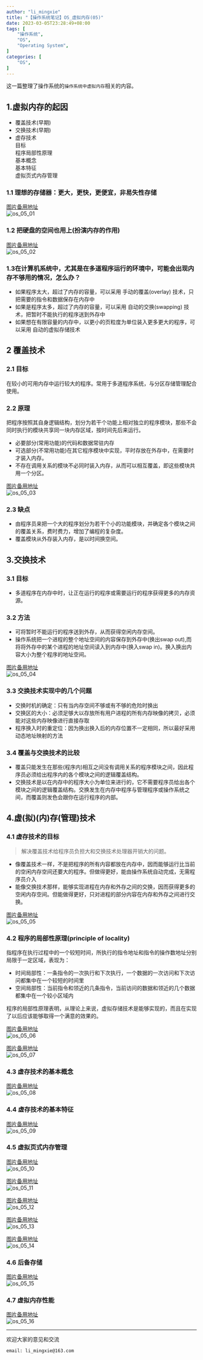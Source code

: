 ```yaml
---
author: "li_mingxie"
title: "【操作系统笔记】OS_虚拟内存(05)"
date: 2023-03-05T23:28:49+08:00
tags: [
    "操作系统",
    "OS",
    "Operating System",
]
categories: [
    "OS",
]
---
```


这一篇整理了操作系统的`操作系统中虚拟内存`相关的内容。  <!--more-->  

## 1.虚拟内存的起因

* 覆盖技术(早期)
* 交换技术(早期)
* 虚存技术  
    目标  
    程序局部性原理  
    基本概念  
    基本特征  
    虚拟页式内存管理  

### 1.1 理想的存储器：更大，更快，更便宜，非易失性存储  

[图片备用地址](https://limingxie.github.io/images/os/os05/os_05_01.png)  
![os_05_01](https://mingxie-blog.oss-cn-beijing.aliyuncs.com/image/os/os05/os_05_01.png)

### 1.2 把硬盘的空间也用上(扮演内存的作用)

[图片备用地址](https://limingxie.github.io/images/os/os05/os_05_02.png)  
![os_05_02](https://mingxie-blog.oss-cn-beijing.aliyuncs.com/image/os/os05/os_05_02.png)

### 1.3在计算机系统中，尤其是在多道程序运行的环境中，可能会出现内存不够用的情况，怎么办？

* 如果程序太大，超过了内存的容量，可以采用 手动的覆盖(overlay) 技术，只把需要的指令和数据保存在内存中
* 如果是程序太多，超过了内存的容量，可以采用 自动的交换(swapping) 技术，把暂时不能执行的程序送到外存中
* 如果想在有限容量的内存中，以更小的页粒度为单位装入更多更大的程序，可以采用 自动的虚拟存储技术

## 2 覆盖技术

### 2.1 目标

在较小的可用内存中运行较大的程序。常用于多道程序系统，与分区存储管理配合使用。

### 2.2 原理

把程序按照其自身逻辑结构，划分为若干个功能上相对独立的程序模块，那些不会同时执行的模块共享同一块内存区域，按时间先后来运行。

* 必要部分(常用功能)的代码和数据常驻内存
* 可选部分(不常用功能)在其它程序模块中实现，平时存放在外存中，在需要时才装入内存。
* 不存在调用关系的模块不必同时装入内存，从而可以相互覆盖，即这些模块共用一个分区。

[图片备用地址](https://limingxie.github.io/images/os/os05/os_05_03.png)  
![os_05_03](https://mingxie-blog.oss-cn-beijing.aliyuncs.com/image/os/os05/os_05_03.png)

### 2.3 缺点

* 由程序员来把一个大的程序划分为若干个小的功能模块，并确定各个模块之间的覆盖关系，费时费力，增加了编程的复杂度。
* 覆盖模块从外存装入内存，是以时间换空间。

## 3.交换技术

### 3.1 目标

* 多道程序在内存中时，让正在运行的程序或需要运行的程序获得更多的内存资源。

### 3.2 方法

* 可将暂时不能运行的程序送到外存，从而获得空闲内存空间。
* 操作系统把一个进程的整个地址空间的内容保存到外存中(换出swap out),而将将外存中的某个进程的地址空间读入到内存中(换入swap in)。换入换出内容大小为整个程序的地址空间。

[图片备用地址](https://limingxie.github.io/images/os/os05/os_05_04.png)  
![os_05_04](https://mingxie-blog.oss-cn-beijing.aliyuncs.com/image/os/os05/os_05_04.png)

### 3.3 交换技术实现中的几个问题

* 交换时机的确定：只有当内存空间不够或有不够的危险时换出
* 交换区的大小：必须足够大以存放所有用户进程的所有内存映像的拷贝，必须能对这些内存映像进行直接存取
* 程序换入时的重定位：因为换出换入后的内存位置不一定相同，所以最好采用动态地址映射的方法

### 3.4 覆盖与交换技术的比较

* 覆盖只能发生在那些(程序内)相互之间没有调用关系的程序模块之间，因此程序员必须给出程序内的各个模块之间的逻辑覆盖结构。
* 交换技术是以在内存中的程序大小为单位来进行的，它不需要程序员给出各个模块之间的逻辑覆盖结构。交换发生在内存中程序与管理程序或操作系统之间，而覆盖则发色会跟你在运行程序的内部。

## 4.虚(拟)(内)存(管理)技术

### 4.1 虚存技术的目标

> 解决覆盖技术给程序员负担大和交换技术处理器开销大的问题。

* 像覆盖技术一样，不是把程序的所有内容都放在内存中，因而能够运行比当前的空闲内存空间还要大的程序。但做得更好，能由操作系统自动完成，无需程序员介入
* 能像交换技术那样，能够实现进程在内存和外存之间的交换，因而获得更多的空闲内存空间。但能做得更好，只对进程的部分内容在内存和外存之间进行交换。

[图片备用地址](https://limingxie.github.io/images/os/os05/os_05_05.png)  
![os_05_05](https://mingxie-blog.oss-cn-beijing.aliyuncs.com/image/os/os05/os_05_05.png)

### 4.2 程序的局部性原理(principle of locality)

指程序在执行过程中的一个较短时间，所执行的指令地址和指令的操作数地址分别局限于一定区域，表现为：

* 时间局部性：一条指令的一次执行和下次执行，一个数据的一次访问和下次访问都集中在一个较短的时间里
* 空间局部性：当前指令和领近的几条指令，当前访问的数据和领近的几个数据都集中在一个较小区域内

程序的局部性原理表明，从理论上来说，虚拟存储技术是能够实现的，而且在实现了以后应该能够取得一个满意的效果的。

[图片备用地址](https://limingxie.github.io/images/os/os05/os_05_06.png)  
![os_05_06](https://mingxie-blog.oss-cn-beijing.aliyuncs.com/image/os/os05/os_05_06.png)

[图片备用地址](https://limingxie.github.io/images/os/os05/os_05_07.png)  
![os_05_07](https://mingxie-blog.oss-cn-beijing.aliyuncs.com/image/os/os05/os_05_07.png)

### 4.3 虚存技术的基本概念

[图片备用地址](https://limingxie.github.io/images/os/os05/os_05_08.png)  
![os_05_08](https://mingxie-blog.oss-cn-beijing.aliyuncs.com/image/os/os05/os_05_08.png)

### 4.4 虚存技术的基本特征

[图片备用地址](https://limingxie.github.io/images/os/os05/os_05_09.png)  
![os_05_09](https://mingxie-blog.oss-cn-beijing.aliyuncs.com/image/os/os05/os_05_09.png)

### 4.5 虚拟页式内存管理

[图片备用地址](https://limingxie.github.io/images/os/os05/os_05_10.png)  
![os_05_10](https://mingxie-blog.oss-cn-beijing.aliyuncs.com/image/os/os05/os_05_10.png)

[图片备用地址](https://limingxie.github.io/images/os/os05/os_05_11.png)  
![os_05_11](https://mingxie-blog.oss-cn-beijing.aliyuncs.com/image/os/os05/os_05_11.png)

[图片备用地址](https://limingxie.github.io/images/os/os05/os_05_12.png)  
![os_05_12](https://mingxie-blog.oss-cn-beijing.aliyuncs.com/image/os/os05/os_05_12.png)

[图片备用地址](https://limingxie.github.io/images/os/os05/os_05_13.png)  
![os_05_13](https://mingxie-blog.oss-cn-beijing.aliyuncs.com/image/os/os05/os_05_13.png)

[图片备用地址](https://limingxie.github.io/images/os/os05/os_05_14.png)  
![os_05_14](https://mingxie-blog.oss-cn-beijing.aliyuncs.com/image/os/os05/os_05_14.png)

### 4.6 后备存储

[图片备用地址](https://limingxie.github.io/images/os/os05/os_05_15.png)  
![os_05_15](https://mingxie-blog.oss-cn-beijing.aliyuncs.com/image/os/os05/os_05_15.png)

### 4.7 虚拟内存性能

[图片备用地址](https://limingxie.github.io/images/os/os05/os_05_16.png)  
![os_05_16](https://mingxie-blog.oss-cn-beijing.aliyuncs.com/image/os/os05/os_05_16.png)

----------------------------------------------

欢迎大家的意见和交流

`email: li_mingxie@163.com`
